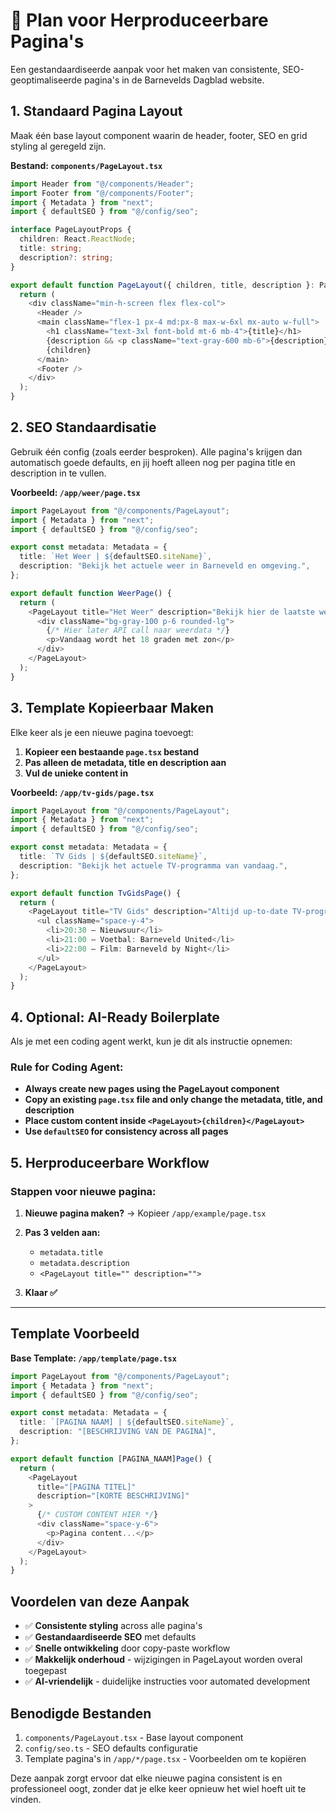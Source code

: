 # 📑 Plan voor Herproduceerbare Pagina's

Een gestandaardiseerde aanpak voor het maken van consistente, SEO-geoptimaliseerde pagina's in de Barnevelds Dagblad website.

## 1. Standaard Pagina Layout

Maak één base layout component waarin de header, footer, SEO en grid styling al geregeld zijn.

**Bestand: `components/PageLayout.tsx`**

```typescript
import Header from "@/components/Header";
import Footer from "@/components/Footer";
import { Metadata } from "next";
import { defaultSEO } from "@/config/seo";

interface PageLayoutProps {
  children: React.ReactNode;
  title: string;
  description?: string;
}

export default function PageLayout({ children, title, description }: PageLayoutProps) {
  return (
    <div className="min-h-screen flex flex-col">
      <Header />
      <main className="flex-1 px-4 md:px-8 max-w-6xl mx-auto w-full">
        <h1 className="text-3xl font-bold mt-6 mb-4">{title}</h1>
        {description && <p className="text-gray-600 mb-6">{description}</p>}
        {children}
      </main>
      <Footer />
    </div>
  );
}
```

## 2. SEO Standaardisatie

Gebruik één config (zoals eerder besproken). Alle pagina's krijgen dan automatisch goede defaults, en jij hoeft alleen nog per pagina title en description in te vullen.

**Voorbeeld: `/app/weer/page.tsx`**

```typescript
import PageLayout from "@/components/PageLayout";
import { Metadata } from "next";
import { defaultSEO } from "@/config/seo";

export const metadata: Metadata = {
  title: `Het Weer | ${defaultSEO.siteName}`,
  description: "Bekijk het actuele weer in Barneveld en omgeving.",
};

export default function WeerPage() {
  return (
    <PageLayout title="Het Weer" description="Bekijk hier de laatste weersvoorspelling.">
      <div className="bg-gray-100 p-6 rounded-lg">
        {/* Hier later API call naar weerdata */}
        <p>Vandaag wordt het 18 graden met zon</p>
      </div>
    </PageLayout>
  );
}
```

## 3. Template Kopieerbaar Maken

Elke keer als je een nieuwe pagina toevoegt:

1. **Kopieer een bestaande `page.tsx` bestand**
2. **Pas alleen de metadata, title en description aan**
3. **Vul de unieke content in**

**Voorbeeld: `/app/tv-gids/page.tsx`**

```typescript
import PageLayout from "@/components/PageLayout";
import { Metadata } from "next";
import { defaultSEO } from "@/config/seo";

export const metadata: Metadata = {
  title: `TV Gids | ${defaultSEO.siteName}`,
  description: "Bekijk het actuele TV-programma van vandaag.",
};

export default function TvGidsPage() {
  return (
    <PageLayout title="TV Gids" description="Altijd up-to-date TV-programma's.">
      <ul className="space-y-4">
        <li>20:30 – Nieuwsuur</li>
        <li>21:00 – Voetbal: Barneveld United</li>
        <li>22:00 – Film: Barneveld by Night</li>
      </ul>
    </PageLayout>
  );
}
```

## 4. Optional: AI-Ready Boilerplate

Als je met een coding agent werkt, kun je dit als instructie opnemen:

### Rule for Coding Agent:

- **Always create new pages using the PageLayout component**
- **Copy an existing `page.tsx` file and only change the metadata, title, and description**
- **Place custom content inside `<PageLayout>{children}</PageLayout>`**
- **Use `defaultSEO` for consistency across all pages**

## 5. Herproduceerbare Workflow

### Stappen voor nieuwe pagina:

1. **Nieuwe pagina maken?** → Kopieer `/app/example/page.tsx`

2. **Pas 3 velden aan:**
   - `metadata.title`
   - `metadata.description`
   - `<PageLayout title="" description="">`

3. **Klaar ✅**

---

## Template Voorbeeld

**Base Template: `/app/template/page.tsx`**

```typescript
import PageLayout from "@/components/PageLayout";
import { Metadata } from "next";
import { defaultSEO } from "@/config/seo";

export const metadata: Metadata = {
  title: `[PAGINA NAAM] | ${defaultSEO.siteName}`,
  description: "[BESCHRIJVING VAN DE PAGINA]",
};

export default function [PAGINA_NAAM]Page() {
  return (
    <PageLayout 
      title="[PAGINA TITEL]" 
      description="[KORTE BESCHRIJVING]"
    >
      {/* CUSTOM CONTENT HIER */}
      <div className="space-y-6">
        <p>Pagina content...</p>
      </div>
    </PageLayout>
  );
}
```

## Voordelen van deze Aanpak

- ✅ **Consistente styling** across alle pagina's
- ✅ **Gestandaardiseerde SEO** met defaults
- ✅ **Snelle ontwikkeling** door copy-paste workflow  
- ✅ **Makkelijk onderhoud** - wijzigingen in PageLayout worden overal toegepast
- ✅ **AI-vriendelijk** - duidelijke instructies voor automated development

## Benodigde Bestanden

1. `components/PageLayout.tsx` - Base layout component
2. `config/seo.ts` - SEO defaults configuratie  
3. Template pagina's in `/app/*/page.tsx` - Voorbeelden om te kopiëren

Deze aanpak zorgt ervoor dat elke nieuwe pagina consistent is en professioneel oogt, zonder dat je elke keer opnieuw het wiel hoeft uit te vinden.